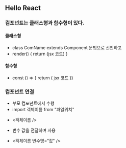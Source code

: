 ## Hello React

### 컴포넌트는 클래스형과 함수형이 있다.

#### 클래스형

- class ComName extends Component 문법으로 선언하고
- render() { return (jsx 코드) }

#### 함수형

- const () => { return ( jsx 코드 )}

### 컴포넌트 연결

- 부모 컴포넌트에서 수행
- import 객체이름 from "파일위치"

* <객체이름 />

* 변수 값을 전달하며 사용
* <객체이름 변수명="값" />
